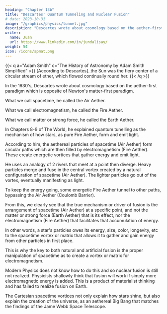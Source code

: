 ```yaml
---
heading: "Chapter 13b"
title: "Descartes' Quantum Tunneling and Nuclear Fusion"
# date: 2023-10-31
image: "/graphics/physics/tunnel.jpg"
description: "Descartes wrote about cosmology based on the aether-first paradigm, opposite of Newton's matter-first paradigm"
writer:
  name: Juan
  url: https://www.linkedin.com/in/jundalisay/
weight: 54
icon: /icons/spmat.png
---
```




{{< q a="Adam Smith" c="The History of Astronomy by Adam Smith Simplified" >}}
[According to Descartes]..the Sun was the fiery center of a circular stream of ether, which flowed continually round her.
{{< /q >}}



In the 1630's, Descartes wrote about cosmology based on the aether-first paradigm which is opposite of Newton's matter-first paradigm. 

What we call spacetime, he called the Air Aether. 

What we call electromagnetism, he called the Fire Aether.

What we call matter or strong force, he called the Earth Aether.

In Chapters 8-9 of The World, he explained quantum tunelling as the mechanism of how stars, as pure Fire Aether, form and emit light.

According to him, the aethereal particles of spacetime (Air Aether) form circular paths which are then filled by electromagnetism (Fire Aether). These create energetic vortices that gather energy and emit light.

He uses an analogy of 2 rivers that meet at a point then diverge. Heavy particles merge and fuse in the central vortex created by a natural configuration of spacetime (Air Aether). The lighter particles go out of the vortex, eventually manifesting as light. 

To keep the energy going, some energetic Fire Aether tunnel to other paths, bypassing the Air Aether (Coulomb Barrier).  

From this, we clearly see that the true mechanism or driver of fusion is the arrangement of spacetime (Air Aether) at a specific point, and not the matter or strong force (Earth Aether) that is its effect, nor the electromagnetism (Fire Aether) that facilitates that accumulation of energy. 

In other words, a star's particles owes its energy, size, color, longevity, etc to the spacetime vortex or matrix that allows it to gather and gain energy from other particles in first place.

This is why the key to both natural and artificial fusion is the proper manipulation of spacetime as to create a vortex or matrix for electromagnetism. 

Modern Physics does not know how to do this and so nuclear fusion is still not realized. Physicists shallowly think that fusion will work if simply more electromagnetic energy is added. This is a product of materialist thinking and has failed to realize fusion on Earth. 

The Cartesian spacetime vortices not only explain how stars shine, but also explain the creation of the universe, as an aethereal Big Bang that matches the findings of the Jame Webb Space Telescope.
